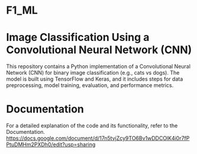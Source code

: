 # F1_ML

# Image Classification Using a Convolutional Neural Network (CNN)

This repository contains a Python implementation of a Convolutional Neural Network (CNN) for binary image classification (e.g., cats vs dogs). The model is built using TensorFlow and Keras, and it includes steps for data preprocessing, model training, evaluation, and performance metrics.

# Documentation

For a detailed explanation of the code and its functionality, refer to the Documentation.
https://docs.google.com/document/d/17n5tvjZcy9TO6Bv1wDDCOlK4i0r7fPPtuDMHm2PXDh0/edit?usp=sharing
